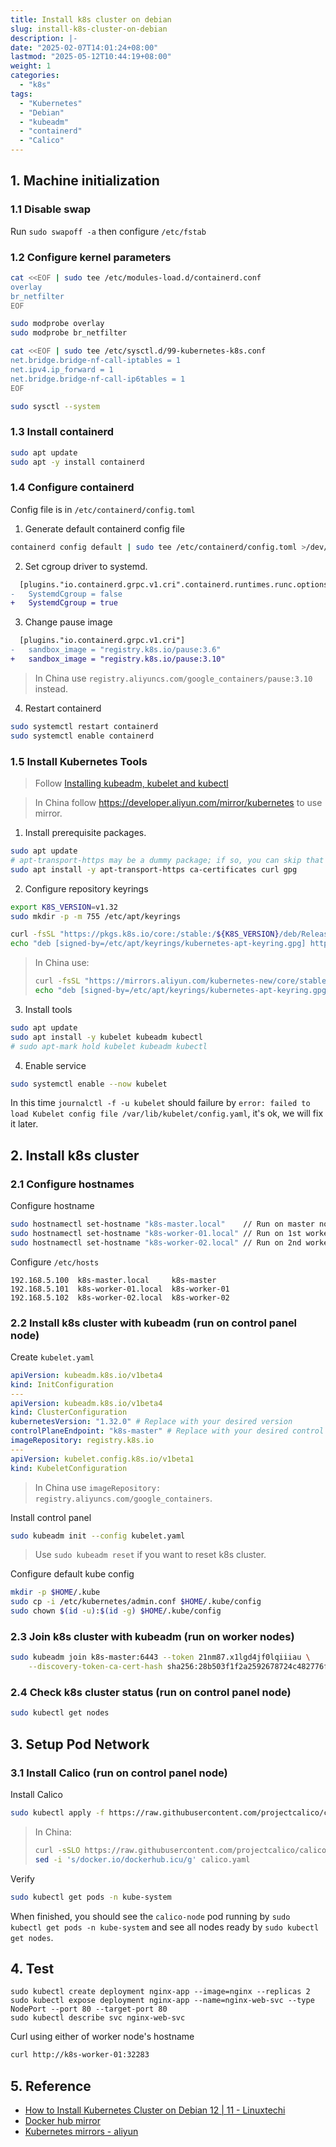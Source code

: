 ```yaml
---
title: Install k8s cluster on debian
slug: install-k8s-cluster-on-debian
description: |-
date: "2025-02-07T14:01:24+08:00"
lastmod: "2025-05-12T10:44:19+08:00"
weight: 1
categories:
  - "k8s"
tags:
  - "Kubernetes"
  - "Debian"
  - "kubeadm"
  - "containerd"
  - "Calico"
---
```


<!-- markdown-front-matter -->

## 1. Machine initialization

### 1.1 Disable swap

Run `sudo swapoff -a` then configure `/etc/fstab`

### 1.2 Configure kernel parameters

```sh
cat <<EOF | sudo tee /etc/modules-load.d/containerd.conf
overlay
br_netfilter
EOF
```

```sh
sudo modprobe overlay
sudo modprobe br_netfilter
```

```sh
cat <<EOF | sudo tee /etc/sysctl.d/99-kubernetes-k8s.conf
net.bridge.bridge-nf-call-iptables = 1
net.ipv4.ip_forward = 1
net.bridge.bridge-nf-call-ip6tables = 1
EOF
```

```sh
sudo sysctl --system
```

### 1.3 Install containerd

```sh
sudo apt update
sudo apt -y install containerd
```

### 1.4 Configure containerd

Config file is in `/etc/containerd/config.toml`

1. Generate default containerd config file

```sh
containerd config default | sudo tee /etc/containerd/config.toml >/dev/null 2>&1
```

2. Set cgroup driver to systemd.

```diff
  [plugins."io.containerd.grpc.v1.cri".containerd.runtimes.runc.options]
-   SystemdCgroup = false
+   SystemdCgroup = true
```

3. Change pause image

```diff
  [plugins."io.containerd.grpc.v1.cri"]
-   sandbox_image = "registry.k8s.io/pause:3.6"
+   sandbox_image = "registry.k8s.io/pause:3.10"
```

> In China use `registry.aliyuncs.com/google_containers/pause:3.10` instead.

4. Restart containerd

```sh
sudo systemctl restart containerd
sudo systemctl enable containerd
```

### 1.5 Install Kubernetes Tools

> Follow [Installing kubeadm, kubelet and kubectl](https://kubernetes.io/docs/setup/production-environment/tools/kubeadm/install-kubeadm/#installing-kubeadm-kubelet-and-kubectl)

> In China follow https://developer.aliyun.com/mirror/kubernetes to use mirror.

1. Install prerequisite packages.

```sh
sudo apt update
# apt-transport-https may be a dummy package; if so, you can skip that package
sudo apt install -y apt-transport-https ca-certificates curl gpg
```

2. Configure repository keyrings

```sh
export K8S_VERSION=v1.32
sudo mkdir -p -m 755 /etc/apt/keyrings
```

```sh
curl -fsSL "https://pkgs.k8s.io/core:/stable:/${K8S_VERSION}/deb/Release.key" | sudo gpg --dearmor -o /etc/apt/keyrings/kubernetes-apt-keyring.gpg
echo "deb [signed-by=/etc/apt/keyrings/kubernetes-apt-keyring.gpg] https://pkgs.k8s.io/core:/stable:/${K8S_VERSION}/deb/ /" | sudo tee /etc/apt/sources.list.d/kubernetes.list
```

> In China use:
>
> ```sh
> curl -fsSL "https://mirrors.aliyun.com/kubernetes-new/core/stable/${K8S_VERSION}/deb/Release.key" | sudo gpg --dearmor -o /etc/apt/keyrings/kubernetes-apt-keyring.gpg
> echo "deb [signed-by=/etc/apt/keyrings/kubernetes-apt-keyring.gpg] https://mirrors.aliyun.com/kubernetes-new/core/stable/${K8S_VERSION}/deb/ /" | sudo tee /etc/apt/sources.list.d/kubernetes.list
> ```

3. Install tools

```sh
sudo apt update
sudo apt install -y kubelet kubeadm kubectl
# sudo apt-mark hold kubelet kubeadm kubectl
```

4. Enable service

```sh
sudo systemctl enable --now kubelet
```

In this time `journalctl -f -u kubelet` should failure by
`error: failed to load Kubelet config file /var/lib/kubelet/config.yaml`,
it's ok, we will fix it later.

## 2. Install k8s cluster

### 2.1 Configure hostnames

Configure hostname

```sh
sudo hostnamectl set-hostname "k8s-master.local"    // Run on master node
sudo hostnamectl set-hostname "k8s-worker-01.local" // Run on 1st worker node
sudo hostnamectl set-hostname "k8s-worker-02.local" // Run on 2nd worker node
```

Configure `/etc/hosts`

```hosts
192.168.5.100  k8s-master.local     k8s-master
192.168.5.101  k8s-worker-01.local  k8s-worker-01
192.168.5.102  k8s-worker-02.local  k8s-worker-02
```

### 2.2 Install k8s cluster with kubeadm (run on control panel node)

Create `kubelet.yaml`

```yaml
apiVersion: kubeadm.k8s.io/v1beta4
kind: InitConfiguration
---
apiVersion: kubeadm.k8s.io/v1beta4
kind: ClusterConfiguration
kubernetesVersion: "1.32.0" # Replace with your desired version
controlPlaneEndpoint: "k8s-master" # Replace with your desired control plane endpoint
imageRepository: registry.k8s.io
---
apiVersion: kubelet.config.k8s.io/v1beta1
kind: KubeletConfiguration
```

> In China use `imageRepository: registry.aliyuncs.com/google_containers`.

Install control panel

```sh
sudo kubeadm init --config kubelet.yaml
```

> Use `sudo kubeadm reset` if you want to reset k8s cluster.

Configure default kube config

```sh
mkdir -p $HOME/.kube
sudo cp -i /etc/kubernetes/admin.conf $HOME/.kube/config
sudo chown $(id -u):$(id -g) $HOME/.kube/config
```

### 2.3 Join k8s cluster with kubeadm (run on worker nodes)

```sh
sudo kubeadm join k8s-master:6443 --token 21nm87.x1lgd4jf0lqiiiau \
    --discovery-token-ca-cert-hash sha256:28b503f1f2a2592678724c482776f04b445c5f99d76915552f14e68a24b78009
```

### 2.4 Check k8s cluster status (run on control panel node)

```sh
sudo kubectl get nodes
```

## 3. Setup Pod Network

### 3.1 Install Calico (run on control panel node)

Install Calico

```sh
sudo kubectl apply -f https://raw.githubusercontent.com/projectcalico/calico/v3.29.2/manifests/calico.yaml
```

> In China:
>
> ```sh
> curl -sSLO https://raw.githubusercontent.com/projectcalico/calico/v3.29.2/manifests/calico.yaml
> sed -i 's/docker.io/dockerhub.icu/g' calico.yaml
> ```

Verify

```sh
sudo kubectl get pods -n kube-system
```

When finished, you should see the `calico-node` pod running by
`sudo kubectl get pods -n kube-system` and see all nodes ready by
`sudo kubectl get nodes`.

## 4. Test

```
sudo kubectl create deployment nginx-app --image=nginx --replicas 2
sudo kubectl expose deployment nginx-app --name=nginx-web-svc --type NodePort --port 80 --target-port 80
sudo kubectl describe svc nginx-web-svc
```

Curl using either of worker node's hostname

```sh
curl http://k8s-worker-01:32283
```

## 5. Reference

- [How to Install Kubernetes Cluster on Debian 12 | 11 - Linuxtechi](https://www.linuxtechi.com/install-kubernetes-cluster-on-debian/)
- [Docker hub mirror](https://www.kelen.cc/dry/docker-hub-mirror)
- [Kubernetes mirrors - aliyun](https://developer.aliyun.com/mirror/kubernetes)
